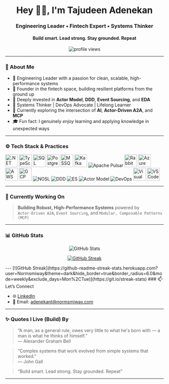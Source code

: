 <h1 align="center">Hey 👋🏾, I'm Tajudeen Adenekan</h1>
<h3 align="center">Engineering Leader • Fintech Expert • Systems Thinker</h3>
<h4 align="center">Build smart. Lead strong. Stay grounded. Repeat</h4>

<p align="center">
  <img src="https://komarev.com/ghpvc/?username=TajudeenAdenekan&label=Profile%20views&color=0e75b6&style=flat" alt="profile views" />
</p>

---

### 🧠 About Me

- 🧭 Engineering Leader with a passion for clean, scalable, high-performance systems  
- 🏦 Founder in the fintech space, building resilient platforms from the ground up  
- 🔄 Deeply invested in **Actor Model**, **DDD**, **Event Sourcing**, and **EDA**  
- 🧱 Systems Thinker | DevOps Advocate | Lifelong Learner  
- 🤖 Currently exploring the intersection of **AI**, **Actor-Driven A2A**, and **MCP**  
- 🎓 Fun fact: I genuinely *enjoy* learning and applying knowledge in unexpected ways  

---

### ⚙️ Tech Stack & Practices

<p align="left">
  <!-- Languages / Core Stack -->
  <img src="https://cdn.jsdelivr.net/gh/devicons/devicon/icons/dotnetcore/dotnetcore-original.svg" width="40" height="40" alt=".NET Core"/>
  <img src="https://cdn.jsdelivr.net/gh/devicons/devicon/icons/typescript/typescript-original.svg" width="40" height="40" alt="TypeScript"/>
  <img src="https://cdn.jsdelivr.net/gh/devicons/devicon/icons/sqlite/sqlite-original.svg" width="40" height="40" alt="SQL"/>
  <img src="https://cdn.jsdelivr.net/gh/devicons/devicon/icons/postgresql/postgresql-original.svg" width="40" height="40" alt="PostgreSQL"/>
  <img src="https://cdn.jsdelivr.net/gh/devicons/devicon/icons/microsoftsqlserver/microsoftsqlserver-plain.svg" width="40" height="40" alt="MSSQL"/>
  
  <!-- Messaging / Streaming -->
  <img src="https://cdn.jsdelivr.net/gh/devicons/devicon/icons/apachekafka/apachekafka-original.svg" width="40" height="40" alt="Kafka"/>
  <img src="https://img.shields.io/badge/Pulsar-%232C9DD1.svg?style=flat&logo=apachepulsar&logoColor=white" alt="Apache Pulsar"/>
  <img src="https://cdn.jsdelivr.net/gh/devicons/devicon/icons/rabbitmq/rabbitmq-original.svg" width="40" height="40" alt="RabbitMQ"/>
  
  <!-- Cloud Providers -->
  <img src="https://cdn.jsdelivr.net/gh/devicons/devicon/icons/azure/azure-original.svg" width="40" height="40" alt="Azure"/>
  <img src="https://cdn.jsdelivr.net/gh/devicons/devicon/icons/amazonwebservices/amazonwebservices-original.svg" width="40" height="40" alt="AWS"/>
  <img src="https://cdn.jsdelivr.net/gh/devicons/devicon/icons/googlecloud/googlecloud-original.svg" width="40" height="40" alt="GCP"/>

  <!-- Practices & Patterns -->
  <img src="https://img.shields.io/badge/NOSL-informational?style=flat&logo=data&logoColor=white&color=blue" alt="NOSL"/>
  <img src="https://img.shields.io/badge/DDD-%23007ACC.svg?style=flat&logoColor=white" alt="DDD"/>
  <img src="https://img.shields.io/badge/Event--Sourcing-%23f7931e.svg?style=flat&logoColor=white" alt="ES"/>
  <img src="https://img.shields.io/badge/Actor--Model-%236E4EAA.svg?style=flat&logoColor=white" alt="Actor Model"/>
  <img src="https://img.shields.io/badge/DevOps-%2300ADD8.svg?style=flat&logo=azuredevops&logoColor=white" alt="DevOps"/>
  
  <!-- Tooling -->
  <img src="https://cdn.jsdelivr.net/gh/devicons/devicon/icons/visualstudio/visualstudio-plain.svg" width="40" height="40" alt="Visual Studio"/>
  <img src="https://cdn.jsdelivr.net/gh/devicons/devicon/icons/vscode/vscode-original.svg" width="40" height="40" alt="VS Code"/>
</p>

---

### 🚀 Currently Working On

> **Building Robust, High-Performance Systems** powered by  
> `Actor-Driven A2A`, `Event Sourcing`, and `Modular, Composable Patterns (MCP)`

---

### 📊 GitHub Stats

<p align="center">
  <img src="https://github-readme-stats.vercel.app/api?username=normsmiway&show_icons=true&theme=react" alt="GitHub Stats" />
  <br />
</p>
<p align="center">
 <a href="https://git.io/streak-stats"><img src="https://github-readme-streak-stats.herokuapp.com?user=Normsmiway&theme=dark&hide_border=true&border_radius=6.0&mode=weekly&exclude_days=Mon%2CTue" alt="GitHub Streak" /></a>
</p>
---
[![GitHub Streak](https://github-readme-streak-stats.herokuapp.com?user=Normsmiway&theme=dark&hide_border=true&border_radius=6.0&mode=weekly&exclude_days=Mon%2CTue)](https://git.io/streak-stats)
### 📫 Let’s Connect

- 🌐 [LinkedIn](https://www.linkedin.com/in/tajudeen-adenekan-762ba665/)
- 📧 Email: [adenekant@normsmiway.com](mailto:adenekant@normsmiway.com)

---

### ✨ Quotes I Live (Build) By

> “A man, as a general rule, owes very little to what he's born with — a man is what he thinks of himself.”  
> — Alexander Graham Bell

> “Complex systems that work evolved from simple systems that worked.”  
> — John Gall

> “Build smart. Lead strong. Stay grounded. Repeat”  

---
